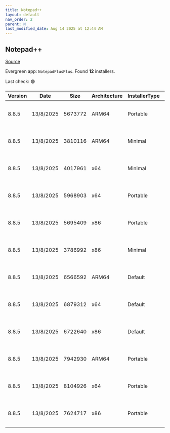 ```yaml
---
title: Notepad++
layout: default
nav_order: 2
parent: N
last_modified_date: Aug 14 2025 at 12:44 AM
---
```


## Notepad++

[Source](https://notepad-plus-plus.org/)

Evergreen app: `NotepadPlusPlus`. Found **12** installers.

Last check: 🟢

| Version | Date      | Size    | Architecture | InstallerType | Type | URI                                                                                                                                                                                                                                              |
| ------- | --------- | ------- | ------------ | ------------- | ---- | ------------------------------------------------------------------------------------------------------------------------------------------------------------------------------------------------------------------------------------------------ |
| 8.8.5   | 13/8/2025 | 5673772 | ARM64        | Portable      | 7z   | [https://github.com/notepad-plus-plus/notepad-plus-plus/releases/download/v8.8.5/npp.8.8.5.portable.arm64.7z](https://github.com/notepad-plus-plus/notepad-plus-plus/releases/download/v8.8.5/npp.8.8.5.portable.arm64.7z)                       |
| 8.8.5   | 13/8/2025 | 3810116 | ARM64        | Minimal       | 7z   | [https://github.com/notepad-plus-plus/notepad-plus-plus/releases/download/v8.8.5/npp.8.8.5.portable.minimalist.arm64.7z](https://github.com/notepad-plus-plus/notepad-plus-plus/releases/download/v8.8.5/npp.8.8.5.portable.minimalist.arm64.7z) |
| 8.8.5   | 13/8/2025 | 4017961 | x64          | Minimal       | 7z   | [https://github.com/notepad-plus-plus/notepad-plus-plus/releases/download/v8.8.5/npp.8.8.5.portable.minimalist.x64.7z](https://github.com/notepad-plus-plus/notepad-plus-plus/releases/download/v8.8.5/npp.8.8.5.portable.minimalist.x64.7z)     |
| 8.8.5   | 13/8/2025 | 5968903 | x64          | Portable      | 7z   | [https://github.com/notepad-plus-plus/notepad-plus-plus/releases/download/v8.8.5/npp.8.8.5.portable.x64.7z](https://github.com/notepad-plus-plus/notepad-plus-plus/releases/download/v8.8.5/npp.8.8.5.portable.x64.7z)                           |
| 8.8.5   | 13/8/2025 | 5695409 | x86          | Portable      | 7z   | [https://github.com/notepad-plus-plus/notepad-plus-plus/releases/download/v8.8.5/npp.8.8.5.portable.7z](https://github.com/notepad-plus-plus/notepad-plus-plus/releases/download/v8.8.5/npp.8.8.5.portable.7z)                                   |
| 8.8.5   | 13/8/2025 | 3786992 | x86          | Minimal       | 7z   | [https://github.com/notepad-plus-plus/notepad-plus-plus/releases/download/v8.8.5/npp.8.8.5.portable.minimalist.7z](https://github.com/notepad-plus-plus/notepad-plus-plus/releases/download/v8.8.5/npp.8.8.5.portable.minimalist.7z)             |
| 8.8.5   | 13/8/2025 | 6566592 | ARM64        | Default       | exe  | [https://github.com/notepad-plus-plus/notepad-plus-plus/releases/download/v8.8.5/npp.8.8.5.Installer.arm64.exe](https://github.com/notepad-plus-plus/notepad-plus-plus/releases/download/v8.8.5/npp.8.8.5.Installer.arm64.exe)                   |
| 8.8.5   | 13/8/2025 | 6879312 | x64          | Default       | exe  | [https://github.com/notepad-plus-plus/notepad-plus-plus/releases/download/v8.8.5/npp.8.8.5.Installer.x64.exe](https://github.com/notepad-plus-plus/notepad-plus-plus/releases/download/v8.8.5/npp.8.8.5.Installer.x64.exe)                       |
| 8.8.5   | 13/8/2025 | 6722640 | x86          | Default       | exe  | [https://github.com/notepad-plus-plus/notepad-plus-plus/releases/download/v8.8.5/npp.8.8.5.Installer.exe](https://github.com/notepad-plus-plus/notepad-plus-plus/releases/download/v8.8.5/npp.8.8.5.Installer.exe)                               |
| 8.8.5   | 13/8/2025 | 7942930 | ARM64        | Portable      | zip  | [https://github.com/notepad-plus-plus/notepad-plus-plus/releases/download/v8.8.5/npp.8.8.5.portable.arm64.zip](https://github.com/notepad-plus-plus/notepad-plus-plus/releases/download/v8.8.5/npp.8.8.5.portable.arm64.zip)                     |
| 8.8.5   | 13/8/2025 | 8104926 | x64          | Portable      | zip  | [https://github.com/notepad-plus-plus/notepad-plus-plus/releases/download/v8.8.5/npp.8.8.5.portable.x64.zip](https://github.com/notepad-plus-plus/notepad-plus-plus/releases/download/v8.8.5/npp.8.8.5.portable.x64.zip)                         |
| 8.8.5   | 13/8/2025 | 7624717 | x86          | Portable      | zip  | [https://github.com/notepad-plus-plus/notepad-plus-plus/releases/download/v8.8.5/npp.8.8.5.portable.zip](https://github.com/notepad-plus-plus/notepad-plus-plus/releases/download/v8.8.5/npp.8.8.5.portable.zip)                                 |
